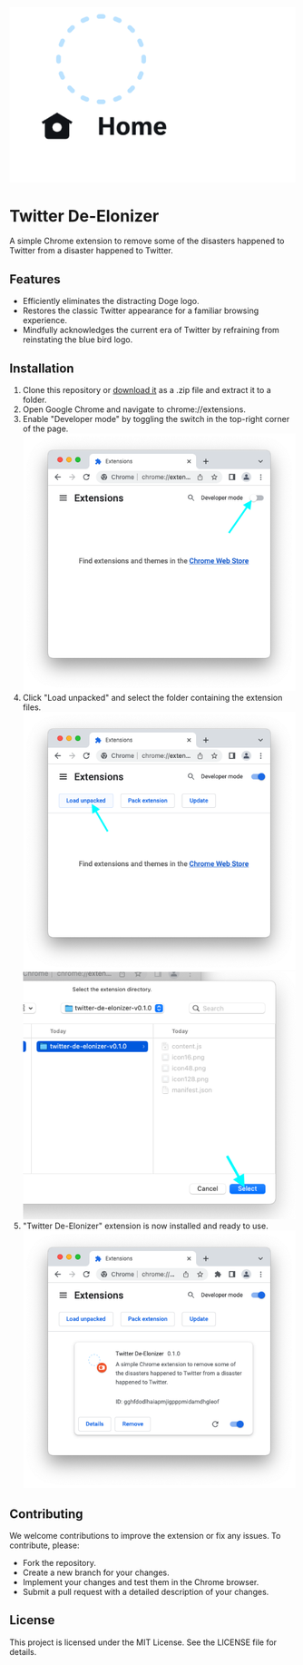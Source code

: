 ![](./Screenshot.png)

# Twitter De-Elonizer

A simple Chrome extension to remove some of the disasters happened to Twitter from a disaster happened to Twitter.

## Features

- Efficiently eliminates the distracting Doge logo.
- Restores the classic Twitter appearance for a familiar browsing experience.
- Mindfully acknowledges the current era of Twitter by refraining from reinstating the blue bird logo.

## Installation

1. Clone this repository or [download it](https://github.com/sehyunchung/twitter-de-elonizer/releases/download/0.1.0/twittter-de-elonizer-v0.1.0.zip) as a .zip file and extract it to a folder.
1. Open Google Chrome and navigate to chrome://extensions.
1. Enable "Developer mode" by toggling the switch in the top-right corner of the page.
   ![](./step1.png)
1. Click "Load unpacked" and select the folder containing the extension files.
   ![](./step2.png)
   ![](./step3.png)
1. "Twitter De-Elonizer" extension is now installed and ready to use.
   ![](./done.png)

## Contributing

We welcome contributions to improve the extension or fix any issues. To contribute, please:

- Fork the repository.
- Create a new branch for your changes.
- Implement your changes and test them in the Chrome browser.
- Submit a pull request with a detailed description of your changes.

## License

This project is licensed under the MIT License. See the LICENSE file for details.
